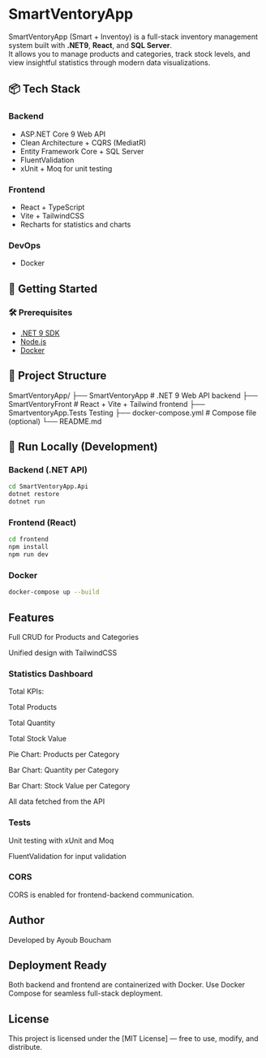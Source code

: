 # SmartVentoryApp

SmartVentoryApp (Smart + Inventoy) is a full-stack inventory management system built with **.NET9**, **React**, and **SQL Server**.  
It allows you to manage products and categories, track stock levels, and view insightful statistics through modern data visualizations.

## 📦 Tech Stack

### Backend
- ASP.NET Core 9 Web API
- Clean Architecture + CQRS (MediatR)
- Entity Framework Core + SQL Server
- FluentValidation
- xUnit + Moq for unit testing

### Frontend
- React + TypeScript
- Vite + TailwindCSS
- Recharts for statistics and charts

### DevOps
- Docker

## 🚀 Getting Started

### 🛠️ Prerequisites
- [.NET 9 SDK](https://dotnet.microsoft.com/en-us/download/dotnet/9.0)
- [Node.js](https://nodejs.org/)
- [Docker](https://www.docker.com/)

## 📂 Project Structure

SmartVentoryApp/
├── SmartVentoryApp # .NET 9 Web API backend
├── SmartVentoryFront # React + Vite + Tailwind frontend
├── SmartventoryApp.Tests Testing
├── docker-compose.yml # Compose file (optional)
└── README.md


## 🧪 Run Locally (Development)

### Backend (.NET API)
```bash
cd SmartVentoryApp.Api
dotnet restore
dotnet run
```

### Frontend (React)
```bash
cd frontend
npm install
npm run dev
```

### Docker
```bash
docker-compose up --build
```

## Features
Full CRUD for Products and Categories

Unified design with TailwindCSS

### Statistics Dashboard
Total KPIs:

Total Products

Total Quantity

Total Stock Value


Pie Chart: Products per Category

Bar Chart: Quantity per Category

Bar Chart: Stock Value per Category

All data fetched from the API

### Tests
Unit testing with xUnit and Moq

FluentValidation for input validation

### CORS
CORS is enabled for frontend-backend communication.

## Author
Developed by Ayoub Boucham 

## Deployment Ready
Both backend and frontend are containerized with Docker.
Use Docker Compose for seamless full-stack deployment.

## License

This project is licensed under the [MIT License] — free to use, modify, and distribute.
